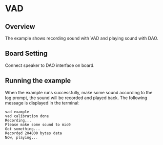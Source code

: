 # VAD

## Overview

The example shows recording sound with VAD and playing sound with DAO.

## Board Setting

Connect speaker to DAO interface on board.

## Running the example

When the example runs successfully, make some sound according to the log prompt, the sound will be recorded and played back. The following message is displayed in the terminal:
```console
vad example
vad calibration done
Recording...
Please make some sound to mic0
Got something...
Recorded 204800 bytes data
Now, playing...
```
